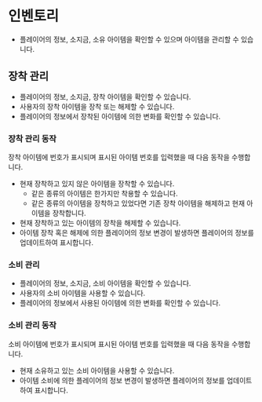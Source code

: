 # 인벤토리
- 플레이어의 정보, 소지금, 소유 아이템을 확인할 수 있으며 아이템을 관리할 수 있습니다.

## 장착 관리
- 플레이어의 정보, 소지금, 장착 아이템을 확인할 수 있습니다.
- 사용자의 장착 아이템을 장착 또는 해제할 수 있습니다.
- 플레이어의 정보에서 장착된 아이템에 의한 변화를 확인할 수 있습니다.

### 장착 관리 동작
장착 아이템에 번호가 표시되며 표시된 아이템 번호를 입력했을 때 다음 동작을 수행합니다.
  - 현재 장착하고 있지 않은 아이템을 장착할 수 있습니다.
    - 같은 종류의 아이템은 한가지만 착용할 수 있습니다.
    - 같은 종류의 아이템을 장착하고 있었다면 기존 장착 아이템을 해제하고 현재 아이템을 장착합니다.
  - 현재 장착하고 있는 아이템의 장착을 해제할 수 있습니다.  
  - 아이템 장착 혹은 해제에 의한 플레이어의 정보 변경이 발생하면 플레이어의 정보를 업데이트하여 표시합니다.

### 소비 관리
- 플레이어의 정보, 소지금, 소비 아이템을 확인할 수 있습니다.
- 사용자의 소비 아이템을 사용할 수 있습니다.
- 플레이어의 정보에서 사용된 아이템에 의한 변화를 확인할 수 있습니다.

### 소비 관리 동작
소비 아이템에 번호가 표시되며 표시된 아이템 번호를 입력했을 때 다음 동작을 수행합니다.
  - 현재 소유하고 있는 소비 아이템을 사용할 수 있습니다.
  - 아이템 소비에 의한 플레이어의 정보 변경이 발생하면 플레이어의 정보를 업데이트하여 표시합니다.
